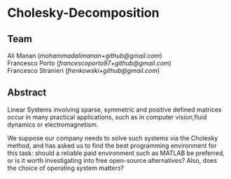 # Cholesky-Decomposition

## Team

Ali Manan (_mohammadalimanan+github@gmail.com_)  
Francesco Porto (_francescoporto97+github@gmail.com_)  
Francesco Stranieri (_frenkowski+github@gmail.com_)

## Abstract

Linear Systems involving sparse, symmetric and positive defined matrices occur in many practical applications, such as in computer vision,fluid dynamics or electromagnetism.

We suppose our company needs to solve such systems via the Cholesky method, and has asked us to find the best programming environment for this task: should a reliable paid environment such as MATLAB be preferred, or is it worth investigating into free open-source alternatives? Also, does the choice of operating system matters?
